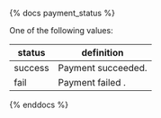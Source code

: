 {% docs payment_status %}
	
One of the following values: 

| status         | definition          |
|----------------|---------------------|
| success        | Payment succeeded.  |
| fail           | Payment failed .    |


{% enddocs %}
